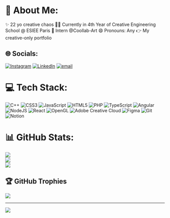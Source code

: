 # 💫 About Me:
✨ 22 yo creative chaos
🧑‍🎓 Currently in 4th Year of Creative Engineering School @ ESIEE Paris
🔭 Intern @Coollab-Art
😄 Pronouns: Any
👉 My creative-only portfolio


## 🌐 Socials:
[![Instagram](https://img.shields.io/badge/Instagram-%23E4405F.svg?logo=Instagram&logoColor=white)](https://instagram.com/energie_negative) [![LinkedIn](https://img.shields.io/badge/LinkedIn-%230077B5.svg?logo=linkedin&logoColor=white)](https://linkedin.com/in/anna-maria-lannaud-a391671ba) [![email](https://img.shields.io/badge/Email-D14836?logo=gmail&logoColor=white)](mailto:am.lannaud@gmail.com) 

# 💻 Tech Stack:
![C++](https://img.shields.io/badge/c++-%2300599C.svg?style=for-the-badge&logo=c%2B%2B&logoColor=white) ![CSS3](https://img.shields.io/badge/css3-%231572B6.svg?style=for-the-badge&logo=css3&logoColor=white) ![JavaScript](https://img.shields.io/badge/javascript-%23323330.svg?style=for-the-badge&logo=javascript&logoColor=%23F7DF1E) ![HTML5](https://img.shields.io/badge/html5-%23E34F26.svg?style=for-the-badge&logo=html5&logoColor=white) ![PHP](https://img.shields.io/badge/php-%23777BB4.svg?style=for-the-badge&logo=php&logoColor=white) ![TypeScript](https://img.shields.io/badge/typescript-%23007ACC.svg?style=for-the-badge&logo=typescript&logoColor=white) ![Angular](https://img.shields.io/badge/angular-%23DD0031.svg?style=for-the-badge&logo=angular&logoColor=white) ![NodeJS](https://img.shields.io/badge/node.js-6DA55F?style=for-the-badge&logo=node.js&logoColor=white) ![React](https://img.shields.io/badge/react-%2320232a.svg?style=for-the-badge&logo=react&logoColor=%2361DAFB) ![OpenGL](https://img.shields.io/badge/OpenGL-%23FFFFFF.svg?style=for-the-badge&logo=opengl) ![Adobe Creative Cloud](https://img.shields.io/badge/Adobe%20Creative%20Cloud-DA1F26.svg?style=for-the-badge&logo=Adobe%20Creative%20Cloud&logoColor=white) ![Figma](https://img.shields.io/badge/figma-%23F24E1E.svg?style=for-the-badge&logo=figma&logoColor=white) ![Git](https://img.shields.io/badge/git-%23F05033.svg?style=for-the-badge&logo=git&logoColor=white) ![Notion](https://img.shields.io/badge/Notion-%23000000.svg?style=for-the-badge&logo=notion&logoColor=white)
# 📊 GitHub Stats:
![](https://github-readme-stats.vercel.app/api?username=AM-XIX&theme=nightowl&hide_border=false&include_all_commits=false&count_private=false)<br/>
![](https://nirzak-streak-stats.vercel.app/?user=AM-XIX&theme=nightowl&hide_border=false)<br/>
![](https://github-readme-stats.vercel.app/api/top-langs/?username=AM-XIX&theme=nightowl&hide_border=false&include_all_commits=false&count_private=false&layout=compact)

## 🏆 GitHub Trophies
![](https://github-profile-trophy.vercel.app/?username=AM-XIX&theme=radical&no-frame=false&no-bg=true&margin-w=4)

---
[![](https://visitcount.itsvg.in/api?id=AM-XIX&icon=0&color=0)](https://visitcount.itsvg.in)

<!-- Proudly created with GPRM ( https://gprm.itsvg.in ) -->
